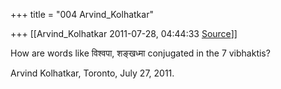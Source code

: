 +++
title = "004 Arvind_Kolhatkar"

+++
[[Arvind_Kolhatkar	2011-07-28, 04:44:33 [Source](https://groups.google.com/g/samskrita/c/zHRxpySNgas)]]



How are words like विश्वपा, शङ्खध्मा conjugated in the 7 vibhaktis?

Arvind Kolhatkar, Toronto, July 27, 2011.

